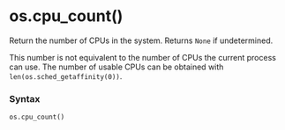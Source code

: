 # os.cpu_count()

Return the number of CPUs in the system. Returns `None` if undetermined.

This number is not equivalent to the number of CPUs the current process can use. The number of usable CPUs can be obtained with `len(os.sched_getaffinity(0))`.

### Syntax

```python
os.cpu_count()
```